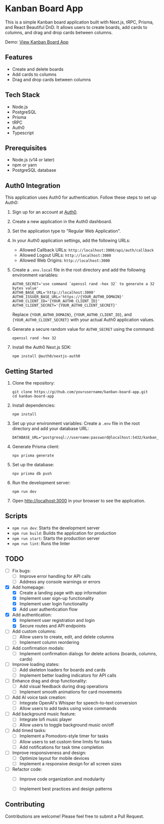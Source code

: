 # Kanban Board App

This is a simple Kanban board application built with Next.js, tRPC, Prisma, and React Beautiful DnD. It allows users to create boards, add cards to columns, and drag and drop cards between columns.

Demo: [View Kanban Board App](https://trpc-kanban-board-app-jfvc.vercel.app/)

## Features

- Create and delete boards
- Add cards to columns
- Drag and drop cards between columns
  
## Tech Stack
- Node.js
- PostgreSQL
- Prisma
- tRPC
- Auth0
- Typescript

## Prerequisites

- Node.js (v14 or later)
- npm or yarn
- PostgreSQL database

## Auth0 Integration

This application uses Auth0 for authentication. Follow these steps to set up Auth0:

1. Sign up for an account at [Auth0](https://auth0.com/).

2. Create a new application in the Auth0 dashboard.

3. Set the application type to "Regular Web Application".

4. In your Auth0 application settings, add the following URLs:
   - Allowed Callback URLs: `http://localhost:3000/api/auth/callback`
   - Allowed Logout URLs: `http://localhost:3000`
   - Allowed Web Origins: `http://localhost:3000`

5. Create a `.env.local` file in the root directory and add the following environment variables:

   ```
   AUTH0_SECRET='use command `openssl rand -hex 32` to generate a 32 bytes value'
   AUTH0_BASE_URL='http://localhost:3000'
   AUTH0_ISSUER_BASE_URL='https://{YOUR_AUTH0_DOMAIN}'
   AUTH0_CLIENT_ID='{YOUR_AUTH0_CLIENT_ID}'
   AUTH0_CLIENT_SECRET='{YOUR_AUTH0_CLIENT_SECRET}'
   ```

   Replace `{YOUR_AUTH0_DOMAIN}`, `{YOUR_AUTH0_CLIENT_ID}`, and `{YOUR_AUTH0_CLIENT_SECRET}` with your actual Auth0 application values.

6. Generate a secure random value for `AUTH0_SECRET` using the command:
   ```
   openssl rand -hex 32
   ```

7. Install the Auth0 Next.js SDK:
   ```
   npm install @auth0/nextjs-auth0
   ```

## Getting Started

1. Clone the repository:
   ```
   git clone https://github.com/yourusername/kanban-board-app.git
   cd kanban-board-app
   ```

2. Install dependencies:
   ```
   npm install
   ```

3. Set up your environment variables:
   Create a `.env` file in the root directory and add your database URL:
   ```
   DATABASE_URL="postgresql://username:password@localhost:5432/kanban_db"
   ```

4. Generate Prisma client:
   ```
   npx prisma generate
   ```

5. Set up the database:
   ```
   npx prisma db push
   ```

6. Run the development server:
   ```
   npm run dev
   ```

7. Open [http://localhost:3000](http://localhost:3000) in your browser to see the application.

## Scripts

- `npm run dev`: Starts the development server
- `npm run build`: Builds the application for production
- `npm run start`: Starts the production server
- `npm run lint`: Runs the linter

## TODO

- [ ] Fix bugs:
  - [ ] Improve error handling for API calls
  - [ ] Address any console warnings or errors

- [x] Add homepage:
  - [x] Create a landing page with app information
  - [x] Implement user sign-up functionality
  - [x] Implement user login functionality
  - [x] Add user authentication flow

- [x] Add authentication:
  - [x] Implement user registration and login
  - [x] Secure routes and API endpoints

- [ ] Add custom columns:
  - [ ] Allow users to create, edit, and delete columns
  - [ ] Implement column reordering

- [ ] Add confirmation modals:
  - [ ] Implement confirmation dialogs for delete actions (boards, columns, cards)

- [ ] Improve loading states:
  - [ ] Add skeleton loaders for boards and cards
  - [ ] Implement better loading indicators for API calls

- [ ] Enhance drag and drop functionality:
  - [ ] Add visual feedback during drag operations
  - [ ] Implement smooth animations for card movements

- [ ] Add AI voice task creation:
  - [ ] Integrate OpenAI's Whisper for speech-to-text conversion
  - [ ] Allow users to add tasks using voice commands

- [ ] Add background music feature:
  - [ ] Integrate lofi music player
  - [ ] Allow users to toggle background music on/off

- [ ] Add timed tasks:
  - [ ] Implement a Pomodoro-style timer for tasks
  - [ ] Allow users to set custom time limits for tasks
  - [ ] Add notifications for task time completion

- [ ] Improve responsiveness and design:
  - [ ] Optimize layout for mobile devices
  - [ ] Implement a responsive design for all screen sizes

- [ ] Refactor code:
  - [ ] Improve code organization and modularity
  - [ ] Implement best practices and design patterns


## Contributing

Contributions are welcome! Please feel free to submit a Pull Request.
